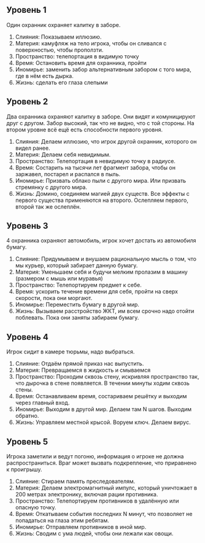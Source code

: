 ## Уровень 1

Один охранник охраняет калитку в заборе.

1. Слияния: Показываем иллюзию.
2. Материя: камуфляж на тело игрока, чтобы он сливался с поверхностью, чтобы проползти.
3. Пространство: телепортация в видимую точку
4. Время: Остановить время для охранника, пройти
5. Иномирье: заменить забор альтернативным забором с того мира, где в нём есть дырка.
6. Жизнь: сделать его глаза слепыми

## Уровень 2

Два охранника охраняют калитку в заборе. Они видят и комуницируют друг с другом. Забор высокий, так что не видно, что с той стороны.
На втором уровне всё ещё есть способности первого уровня.

1. Слияния: Делаем иллюзию, что игрок другой охранник, которого он видел ранее.
2. Материя: Делаем себя невидимым.
3. Пространство: Телепортация в невидимую точку в радиусе.
4. Время: Состарить на тысячи лет фрагмент забора, чтобы он заржавел, постарел и распался в пыль.
5. Иномирье: Призвать облако пыли с другого мира. Или призвать стремянку с другого мира.
6. Жизнь: Домино, соединяем магией двух существ. Все эффекты с первого существа применяются на второго. Ослепляем первого, второй так же ослеплён.

## Уровень 3

4 охранника охраняют автомобиль, игрок хочет достать из автомобиля бумагу.

1. Слияние: Придумываем и внушаем рациональную мысль о том, что мы курьер, который забирает данную бумагу.
2. Материя: Уменьшаем себя и будучи мелким пролазим в машину (размером с мышь или муравья)
3. Пространство: Телепортируем предмет к себе.
4. Время: ускорить течение времени для себя, пройти на сверх скорости, пока они моргают.
5. Иномирье: Переместить бумагу в другой мир.
6. Жизнь: Вызываем расстройство ЖКТ, им всем срочно надо отойти поблевать. Пока они заняты забираем бумагу.

## Уровень 4

Игрок сидит в камере тюрьмы, надо выбраться.

1. Слияние: Отдаём прямой приказ нас выпустить.
2. Материя: Превращаемся в жидкость и смываемся
3. Пространство: Проходим сквозь стену, искривляя пространство так, что дырочка в стене появляется. В течении минуты ходим сквозь стены.
4. Время: Останавливаем время, состариваем решётку и выходим через главный вход.
5. Иномирье: Выходим в другой мир. Делаем там N шагов. Выходим обратно.
6. Жизнь: Управляем местной крысой. Воруем ключ. Делаем вирус.

## Уровень 5

Игрока заметили и ведут погоню, информация о игроке не должна распространиться. Враг может вызвать подкрепление, что приравнено к проигрышу.

1. Слияние: Стираем память преследователям.
2. Материя: Делаем электромагнитный импулс, который уничтожает в 200 метрах электронику, включая рации противника.
3. Пространство: Телепортируем противников в удалённую или опасную точку.
4. Время: Откатываем события последних N минут, что позволяет не попадаться на глаза этим ребятам.
5. Иномирье: Отправляем противников в иной мир.
6. Жизнь: Сводим с ума людей, чтобы они лежали как овощи.

